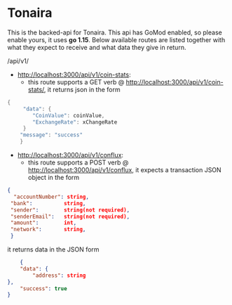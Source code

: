 # Tonaira

This is the backed-api for Tonaira. This api has GoMod enabled, so please enable yours, it uses **go 1.15**. Below available routes are listed together with what they expect to receive and what data they give in return.

/api/v1/

- <http://localhost:3000/api/v1/coin-stats>:
  - this route supports a GET verb @ <http://localhost:3000/api/v1/coin-stats/>, it returns json in the form

```go
{
     "data": {
        "CoinValue": coinValue,
        "ExchangeRate": xChangeRate
     }
    "message": "success"
    }
```

- <http://localhost:3000/api/v1/conflux>:
  - this route supports a POST verb @ <http://localhost:3000/api/v1/conflux>, it expects a transaction JSON object in the form

```json
{
  "accountNumber": string,
 "bank":          string,
 "sender":        string(not required),
 "senderEmail":   string(not required),
 "amount":        int,
 "network":       string,
 }
```

 it returns data in the JSON form

```json
    {
    "data": {
        "address": string
},
    "success": true
}
```
  